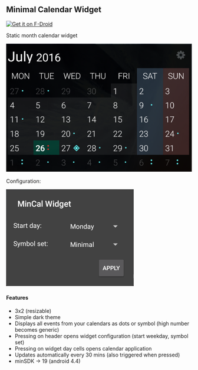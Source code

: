 ## Minimal Calendar Widget

<a href="https://f-droid.org/app/cat.mvmike.minimalcalendarwidget">
    <img src="https://f-droid.org/badge/get-it-on.png"
         alt="Get it on F-Droid" height="80">
</a>

Static month calendar widget


![Minimal Calendar Widget Screenshot](assets/widget_preview.png)

Configuration: 

![Minimal Calendar Widget Configuration Screenshot](assets/configuration_preview.png)

#### Features

* 3x2 (resizable)
* Simple dark theme
* Displays all events from your calendars as dots or symbol (high number becomes generic)
* Pressing on header opens widget configuration (start weekday, symbol set)
* Pressing on widget day cells opens calendar application
* Updates automatically every 30 mins (also triggered when pressed)
* minSDK → 19 (android 4.4)